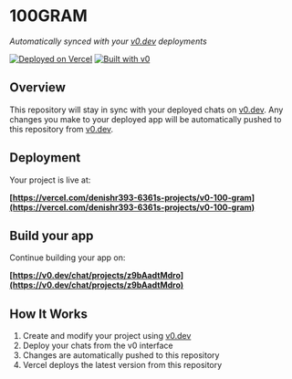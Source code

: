 # 100GRAM

*Automatically synced with your [v0.dev](https://v0.dev) deployments*

[![Deployed on Vercel](https://img.shields.io/badge/Deployed%20on-Vercel-black?style=for-the-badge&logo=vercel)](https://vercel.com/denishr393-6361s-projects/v0-100-gram)
[![Built with v0](https://img.shields.io/badge/Built%20with-v0.dev-black?style=for-the-badge)](https://v0.dev/chat/projects/z9bAadtMdro)

## Overview

This repository will stay in sync with your deployed chats on [v0.dev](https://v0.dev).
Any changes you make to your deployed app will be automatically pushed to this repository from [v0.dev](https://v0.dev).

## Deployment

Your project is live at:

**[https://vercel.com/denishr393-6361s-projects/v0-100-gram](https://vercel.com/denishr393-6361s-projects/v0-100-gram)**

## Build your app

Continue building your app on:

**[https://v0.dev/chat/projects/z9bAadtMdro](https://v0.dev/chat/projects/z9bAadtMdro)**

## How It Works

1. Create and modify your project using [v0.dev](https://v0.dev)
2. Deploy your chats from the v0 interface
3. Changes are automatically pushed to this repository
4. Vercel deploys the latest version from this repository